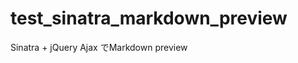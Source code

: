 test_sinatra_markdown_preview
=============================

Sinatra + jQuery Ajax でMarkdown preview
